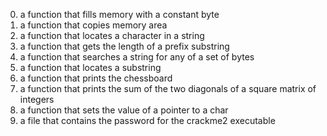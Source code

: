 0. a function that fills memory with a constant byte
1. a function that copies memory area
2. a function that locates a character in a string
3. a function that gets the length of a prefix substring
4. a function that searches a string for any of a set of bytes
5. a function that locates a substring
6. a function that prints the chessboard
7. a function that prints the sum of the two diagonals of a square matrix of integers
8. a function that sets the value of a pointer to a char
9. a file that contains the password for the crackme2 executable
